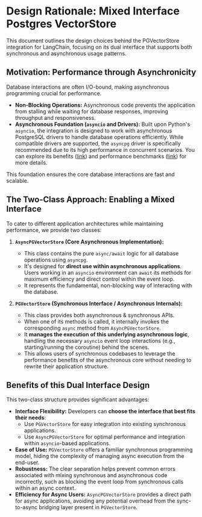 # Design Rationale: Mixed Interface Postgres VectorStore

This document outlines the design choices behind the PGVectorStore integration for LangChain, focusing on its dual interface that supports both synchronous and asynchronous usage patterns.

## Motivation: Performance through Asynchronicity

Database interactions are often I/O-bound, making asynchronous programming crucial for performance.

-   **Non-Blocking Operations:** Asynchronous code prevents the application from stalling while waiting for database responses, improving throughput and responsiveness.
-  **Asynchronous Foundation (`asyncio` and Drivers):** Built upon Python's `asyncio`, the integration is designed to work with asynchronous PostgreSQL drivers to handle database operations efficiently. While compatible drivers are supported, the `asyncpg` driver is specifically recommended due to its high performance in concurrent scenarios. You can explore its benefits ([link](https://magic.io/blog/asyncpg-1m-rows-from-postgres-to-python/)) and performance benchmarks ([link](https://fernandoarteaga.dev/blog/psycopg-vs-asyncpg/)) for more details.

This foundation ensures the core database interactions are fast and scalable.

## The Two-Class Approach: Enabling a Mixed Interface

To cater to different application architectures while maintaining performance, we provide two classes:

1.  **`AsyncPGVectorStore` (Core Asynchronous Implementation):**
    * This class contains the pure `async/await` logic for all database operations using `asyncpg`.
    * It's designed for **direct use within asynchronous applications**. Users working in an `asyncio` environment can `await` its methods for maximum efficiency and direct control within the event loop.
    * It represents the fundamental, non-blocking way of interacting with the database.

2.  **`PGVectorStore` (Synchronous Interface / Asynchronous Internals):**
    * This class provides both asynchronous & synchronous APIs.
    * When one of its methods is called, it internally invokes the corresponding `async` method from `AsyncPGVectorStore`.
    * It **manages the execution of this underlying asynchronous logic**, handling the necessary `asyncio` event loop interactions (e.g., starting/running the coroutine) behind the scenes.
    * This allows users of synchronous codebases to leverage the performance benefits of the asynchronous core without needing to rewrite their application structure.

## Benefits of this Dual Interface Design

This two-class structure provides significant advantages:

-   **Interface Flexibility:** Developers can **choose the interface that best fits their needs**:
    * Use `PGVectorStore` for easy integration into existing synchronous applications.
    * Use `AsyncPGVectorStore` for optimal performance and integration within `asyncio`-based applications.
-   **Ease of Use:** `PGVectorStore` offers a familiar synchronous programming model, hiding the complexity of managing async execution from the end-user.
-   **Robustness:** The clear separation helps prevent common errors associated with mixing synchronous and asynchronous code incorrectly, such as blocking the event loop from synchronous calls within an async context.
-   **Efficiency for Async Users:** `AsyncPGVectorStore` provides a direct path for async applications, avoiding any potential overhead from the sync-to-async bridging layer present in `PGVectorStore`.
